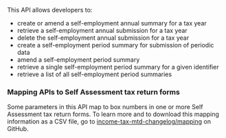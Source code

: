 This API allows developers to:

- create or amend a self-employment annual summary for a tax year
- retrieve a self-employment annual submission for a tax year
- delete the self-employment annual submission for a tax year
- create a self-employment period summary for submission of periodic data
- amend a self-employment period summary
- retrieve a single self-employment period summary for a given identifier
- retrieve a list of all self-employment period summaries

### Mapping APIs to Self Assessment tax return forms

Some parameters in this API map to box numbers in one or more Self Assessment tax return forms. To learn more and to download this mapping information as a CSV file, go to [income-tax-mtd-changelog/mapping](https://github.com/hmrc/income-tax-mtd-changelog?tab=readme-ov-file#mapping-apis-to-self-assessment-tax-return-forms) on GitHub.